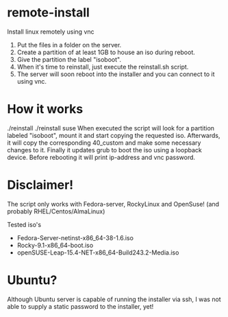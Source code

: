 # remote-install
Install linux remotely using vnc

1. Put the files in a folder on the server.
2. Create a partition of at least 1GB to house an iso during reboot.
3. Give the partition the label "isoboot".
4. When it's time to reinstall, just execute the reinstall.sh script.
5. The server will soon reboot into the installer and you can connect to it using vnc.

# How it works
./reinstall
./reinstall suse
When executed the script will look for a partition labeled "isoboot", mount it and
start copying the requested iso. Afterwards, it will copy the corresponding 40_custom
and make some necessary changes to it.
Finally it updates grub to boot the iso using a loopback device.
Before rebooting it will print ip-address and vnc password.

# Disclaimer!
The script only works with Fedora-server, RockyLinux and OpenSuse!
(and probably RHEL/Centos/AlmaLinux)

Tested iso's
  - Fedora-Server-netinst-x86_64-38-1.6.iso
  - Rocky-9.1-x86_64-boot.iso
  - openSUSE-Leap-15.4-NET-x86_64-Build243.2-Media.iso

# Ubuntu?
Although Ubuntu server is capable of running the installer via ssh,
I was not able to supply a static password to the installer, yet!
